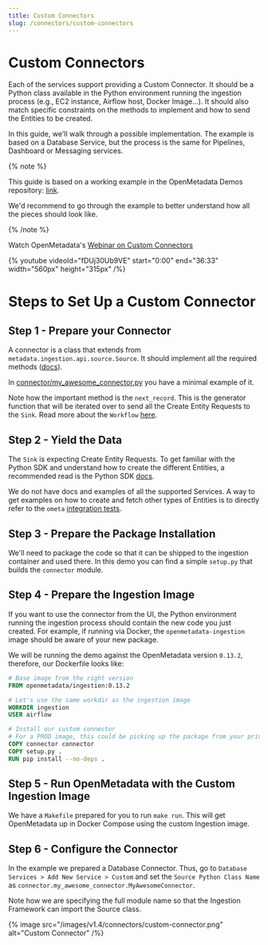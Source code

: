 ```yaml
---
title: Custom Connectors
slug: /connectors/custom-connectors
---
```


# Custom Connectors

Each of the services support providing a Custom Connector. It should be a Python class available in the Python environment
running the ingestion process (e.g., EC2 instance, Airflow host, Docker Image...). It should also match specific constraints on the methods to implement and how to send the Entities to be
created.

In this guide, we'll walk through a possible implementation. The example is based on a Database Service, but the
process is the same for Pipelines, Dashboard or Messaging services.

{% note %}

This guide is based on a working example in the OpenMetadata Demos repository: [link](https://github.com/open-metadata/openmetadata-demo/tree/main/custom-connector).

We'd recommend to go through the example to better understand how all the pieces should look like.

{% /note %}

Watch OpenMetadata's [Webinar on Custom Connectors](https://www.youtube.com/watch?v=fDUj30Ub9VE)

{% youtube videoId="fDUj30Ub9VE" start="0:00" end="36:33" width="560px" height="315px" /%}

# Steps to Set Up a Custom Connector

## Step 1 - Prepare your Connector

A connector is a class that extends from `metadata.ingestion.api.source.Source`. It should implement
all the required methods ([docs](https://docs.open-metadata.org/sdk/python/build-connector/source#for-consumers-of-openmetadata-ingestion-to-define-custom-connectors-in-their-own-package-with-same-namespace)).

In [connector/my_awesome_connector.py](https://github.com/open-metadata/openmetadata-demo/blob/main/custom-connector/connector/my_awesome_connector.py) you have a minimal example of it.

Note how the important method is the `next_record`. This is the generator function that will be iterated over
to send all the Create Entity Requests to the `Sink`. Read more about the `Workflow` [here](https://docs.open-metadata.org/sdk/python/build-connector).

## Step 2 - Yield the Data

The `Sink` is expecting Create Entity Requests. To get familiar with the Python SDK and understand how to create
the different Entities, a recommended read is the Python SDK [docs](https://docs.open-metadata.org/sdk/python).

We do not have docs and examples of all the supported Services. A way to get examples on how to create and fetch
other types of Entities is to directly refer to the `ometa` [integration tests](https://github.com/open-metadata/OpenMetadata/tree/main/ingestion/tests/integration/ometa).

## Step 3 - Prepare the Package Installation

We'll need to package the code so that it can be shipped to the ingestion container and used there. In this demo
you can find a simple `setup.py` that builds the `connector` module.

## Step 4 - Prepare the Ingestion Image

If you want to use the connector from the UI, the Python environment running the ingestion process should contain
the new code you just created. For example, if running via Docker, the `openmetadata-ingestion` image should be 
aware of your new package.

We will be running the demo against the OpenMetadata version `0.13.2`, therefore, our Dockerfile looks like:

```Dockerfile
# Base image from the right version
FROM openmetadata/ingestion:0.13.2

# Let's use the same workdir as the ingestion image
WORKDIR ingestion
USER airflow

# Install our custom connector
# For a PROD image, this could be picking up the package from your private package index
COPY connector connector
COPY setup.py .
RUN pip install --no-deps .
```

## Step 5 - Run OpenMetadata with the Custom Ingestion Image

We have a `Makefile` prepared for you to run `make run`. This will get OpenMetadata up in Docker Compose using the
custom Ingestion image.

## Step 6 - Configure the Connector

In the example we prepared a Database Connector. Thus, go to `Database Services > Add New Service > Custom`
and set the `Source Python Class Name` as `connector.my_awesome_connector.MyAwesomeConnector`.

Note how we are specifying the full module name so that the Ingestion Framework can import the Source class.

{% image
  src="/images/v1.4/connectors/custom-connector.png"
  alt="Custom Connector" /%}

